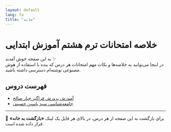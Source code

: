 ```yaml
---
layout: default
lang: fa
title: "خانه"
---
```




# خلاصه امتحانات ترم هشتم آموزش ابتدایی

به این صفحه خوش آمدید ✨  
در اینجا می‌توانید به خلاصه‌ها و نکات مهم امتحانات هر درس که بنده با استفاده از هوش مصنوعی نوشته‌ام دسترسی داشته باشید.  

## فهرست دروس

- [آموزش پرورش فراگیر جبار صالح](jabar-saleh.md)
- [جامعه‌شناسی سید یاسین حسینی](yasin-hosseini.md)

---

📌 برای بازگشت به این صفحه از هر درس، در بالای هر فایل یک لینک **«بازگشت به خانه»** قرار داده شده است.  

